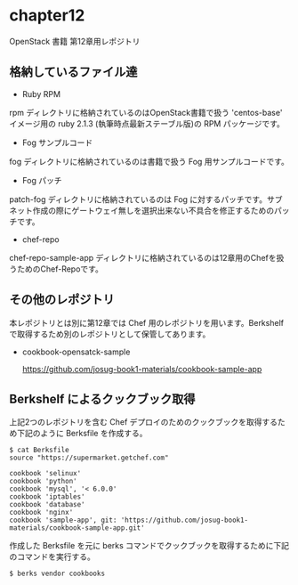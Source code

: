 chapter12
=========

OpenStack 書籍 第12章用レポジトリ

格納しているファイル達
----

* Ruby RPM

rpm ディレクトリに格納されているのはOpenStack書籍で扱う 'centos-base' イメージ用の ruby 2.1.3 (執筆時点最新ステーブル版)の RPM パッケージです。

* Fog サンプルコード

fog ディレクトリに格納されているのは書籍で扱う Fog 用サンプルコードです。

* Fog パッチ

patch-fog ディレクトリに格納されているのは Fog に対するパッチです。サブネット作成の際にゲートウェイ無しを選択出来ない不具合を修正するためのパッチです。

* chef-repo

chef-repo-sample-app ディレクトリに格納されているのは12章用のChefを扱うためのChef-Repoです。

その他のレポジトリ
----

本レポジトリとは別に第12章では Chef 用のレポジトリを用います。Berkshelf で取得するため別のレポジトリとして保管してあります。

* cookbook-opensatck-sample

    https://github.com/josug-book1-materials/cookbook-sample-app

Berkshelf によるクックブック取得
---

上記2つのレポジトリを含む Chef デプロイのためのクックブックを取得するため下記のように Berksfile を作成する。

```
$ cat Berksfile
source "https://supermarket.getchef.com"

cookbook 'selinux'
cookbook 'python'
cookbook 'mysql', '< 6.0.0'
cookbook 'iptables'
cookbook 'database'
cookbook 'nginx'
cookbook 'sample-app', git: 'https://github.com/josug-book1-materials/cookbook-sample-app.git'
```

作成した Berksfile を元に berks コマンドでクックブックを取得するために下記のコマンドを実行する。

```bash
$ berks vendor cookbooks
```

